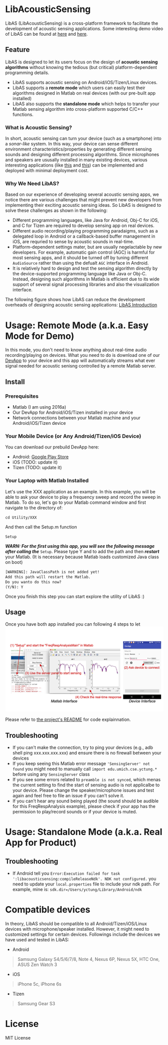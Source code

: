 # LibAcousticSensing
LibAS (LibAcousticSensing) is a cross-platform framework to facilitate the development of acoustic sensing applications. Some interesting demo video of LibAS can be found at [here](https://youtu.be/cnep7fFyJhc) and [here](https://youtu.be/At8imJVRDq4).

## Feature
LibAS is designed to let its users focus on the design of **acoustic sensing algorithms** without knowing the tedious (but critical) platform-dependent programming details.

- LibAS supports acoustic sensing on Android/iOS/Tizen/Linux devices.
- LibAS supports a **remote mode** which users can easily test their algorithms designed in Matlab on real devices (with our pre-built app installed)
- LibAS also supports the **standalone mode** which helps to transfer your Matlab sensing algorithm into cross-platform supported C/C++ functions.

### What is Acoustic Sensing?
In short, acoustic sensing can turn your device (such as a smartphone) into a *sonar-like* system. In this way, your device can sense different environment characteristics/properties by generating different sensing sounds and designing different processing algorithms.
Since microphones and speakers are ususally installed in many existing devices, various interesting applications (like [this](https://youtu.be/Wn3sRmQteY8) and [this](https://youtu.be/CQ-AirK7wLY)) can be implemented and deployed with minimal deployment cost.

### Why We Need LibAS?
Based on our experience of developing several acoustic sensing apps, we notice there are various challenges that might prevent new developers from implementing their exciting acoustic sensing ideas. So LibAS is designed to solve these challenges as shown in the following:

- Different programming languages, like Java for Android, Obj-C for iOS, and C for Tizen are required to develop sensing app on real devices.
- Different audio recording/playing programming paradaigms, such as a delegated loop in Android or a callback-based buffer management in iOS, are requried to sense by acoustic sounds in real-time.
- Platform-dependent settings mater, but are usually negelactable by new developers. For example, automatic gain control (AGC) is harmful for most sensing apps, and it should be turned off by tuning different ```AudioSource``` rather than using the defualt ```AGC``` interface in Android.
- It is relatively hard to design and test the sensing algorithm directly by the device-supported programming language like Java or Obj-C. Instead, designing such algorithms in Matlab is efficient due to its wide support of several signal processing libraries and also the visualization interface.

The following figure shows how LibAS can reduce the development overheads of designing acoustic sensing applications:
[LibAS Introduction](Resource/figures/intro_idea.png?raw=true "LibAS Introduction")

# Usage: Remote Mode (a.k.a. Easy Mode for Demo)
In this mode, you don't need to know anything about real-time audio recording/playing on devices. What you need to do is download one of our [DevApp](DevApp) to your device and this app will automatically streams what ever signal needed for acoustic senisng controlled by a remote Matlab server.

## Install

### Prerequisites
- Matlab (I am using 2016a)
- Our DevApp for Android/iOS/Tizen installed in your device
- Network connections between your Matlab machine and your Android/iOS/Tizen device

### Your Mobile Device (or Any Android/Tizen/iOS Device)
You can download our prebuild DevApp here:

- Android: [Google Play Store](https://play.google.com/store/apps/details?id=umich.cse.yctung.devapp)
- iOS (TODO: update it)
- Tizen (TODO: update it)

### Your Laptop with Matlab Installed
Let's use the XXX application as an example. In this example, you will be able to ask your device to play a frequency sweep and record the sweep in Matlab. To do so, let's go to your Matlab command window and first navigate to the directory of:

```
cd Utility/XXX
```

And then call the Setup.m function

```
Setup
```

***WARN: For the first using this app, you will see the following message after calling the*** ```Setup```. Please type Y and to add the path and then ***restart*** your Matlab. (It is necessary because Matlab loads customized Java class on boot)

```
[WARNING]: JavaClassPath is not added yet!
Add this path will restart the Matlab.
Do you wanto do this now?
(Y/N): Y
```

Once you finish this step you can start explore the utility of LibAS :)

## Usage

Once you have both app installed you can following 4 steps to let
![Demo Freq Resp](Resource/figures/demo_freq_resp.png?raw=true "Demo Freq Resp")

Please refer to [the project's README](Utility/XXX) for code explainnation.


## Troubleshooting
- If you can't make the connection, try to ping your devices (e.g., adb shell ping xxx.xxx.xxx.xxx) and ensure there is no firewall between your devices
- If you keep seeing this Matlab error message ```'SensingServer' not found``` you might need to manually call ```import edu.umich.cse.yctung.*``` before using any ```SensingServer``` class
- If you see some errors related to ```preamble is not synced```, which menas the current setting to find the start of sensing audio is not applicalbe to your device. Please change the speaker/microphone issues and test again and feel free to file an issue if you can't solve it.
- If you can't hear any sound being played (the sound should be audible for this FreqRespAnalysis example), please check if your app has the permission to play/record sounds or if your device is muted.

# Usage: Standalone Mode (a.k.a. Real App for Product)


## Troubleshooting
- If Android tell you ```Error:Execution failed for task ':libacousticsensing:compileReleaseNdk'. NDK not configured.``` you need to update your ```local.properties``` file to include your ndk path. For example, mine is: ```sdk.dir=/Users/yctung/Library/Android/ndk```



# Compatible devices
In theory, LibAS should be compatible to all Android/Tizen/iOS/Linux devices with microphone/speaker installed.
However, it might need to customized settings for certain devices.
Followings include the devices we have used and tested in LibAS:
- Android
> Samsung Galaxy S4/5/6/7/8, Note 4, Nexus 6P, Nexus 5X, HTC One, ASUS Zen Watch 3
- iOS
> iPhone 5c, iPhone 6s
- Tizen
> Samsung Gear S3


# License
MIT License
